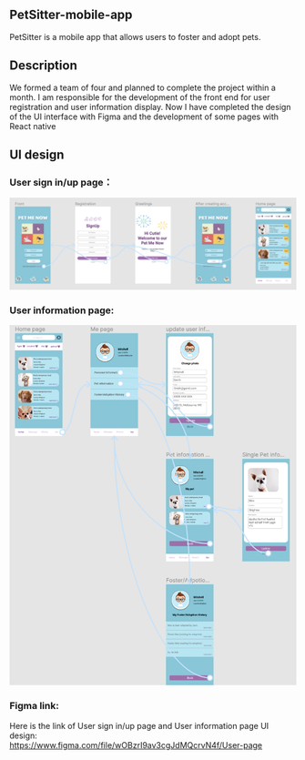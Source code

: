 ## PetSitter-mobile-app
PetSitter is a mobile app that allows users to foster and adopt pets.

## Description
We formed a team of four and planned to complete the project within a month. I am responsible for the development of the front end for user registration and user information display. Now I have completed the design of the UI interface with Figma and the development of some pages with React native

## UI design
### User sign in/up page：<br/>
![img](https://github.com/Zachary1317/PetSitter-mobile-app/blob/874d187f628f14a0f954b59e347c4f1d4ad0e9b8/UI%20design/img/Sign%20in:up.jpg)


### User information page:<br/>
![img](https://github.com/Zachary1317/PetSitter-mobile-app/blob/8b107f4ac62cc8759cdf6ed4ecb9656041d3f44f/UI%20design/img/User%20info.png)


### Figma link:<br/>
Here is the link of User sign in/up page and User information page UI design:<br/>
https://www.figma.com/file/wOBzrI9av3cgJdMQcrvN4f/User-page
